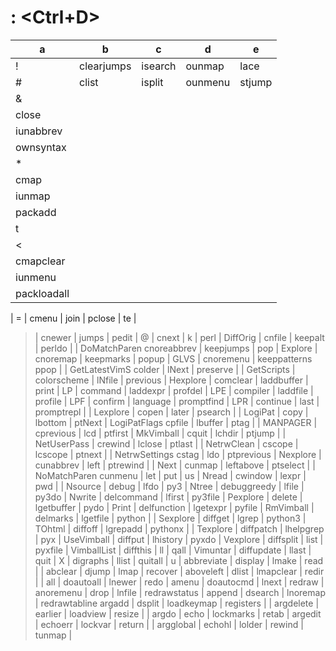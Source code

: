 # : <Ctrl+D>
a | b | c | d | e
-- | -- | -- | -- | --
! | clearjumps | isearch | ounmap | lace 
\# | clist | isplit | ounmenu | stjump
& |
close |
iunabbrev |
ownsyntax |
* |
cmap |
 iunmap |
 packadd |
t |
< |
cmapclear |
iunmenu |
packloadall |
|
= |
cmenu |
join |
 pclose |
te |
> |
cnewer |
 jumps |
pedit |
@ |
cnext |
k |
perl |
DiffOrig |
 cnfile |
 keepalt |
perldo |
|
DoMatchParen
 cnoreabbrev |
keepjumps |
pop |
Explore |
cnoremap |
 keepmarks |
popup |
GLVS |
 cnoremenu |
keeppatterns
 ppop |
 |
GetLatestVimS
colder |
 lNext |
preserve |
 |
GetScripts |
 colorscheme |
lNfile |
 previous |
Hexplore |
 comclear |
 laddbuffer |
 print |
LP |
 command |
laddexpr |
 profdel |
LPE |
compiler |
 laddfile |
 profile |
LPF |
confirm |
language |
 promptfind |
LPR |
continue |
 last |
 promptrepl |
|
Lexplore |
 copen |
later |
psearch |
|
LogiPat |
copy |
 lbottom |
ptNext |
LogiPatFlags
 cpfile |
 lbuffer |
ptag |
|
MANPAGER |
 cprevious |
lcd |
ptfirst |
MkVimball |
cquit |
lchdir |
 ptjump |
 |
NetUserPass |
crewind |
lclose |
 ptlast |
|
NetrwClean |
 cscope |
 lcscope |
ptnext |
|
NetrwSettings
cstag |
ldo |
ptprevious |
Nexplore |
 cunabbrev |
left |
 ptrewind |
|
Next |
 cunmap |
 leftabove |
ptselect |
|
NoMatchParen
 cunmenu |
let |
put |
us |
Nread |
cwindow |
lexpr |
pwd |
 |
Nsource |
debug |
lfdo |
 py3 |
Ntree |
debuggreedy |
lfile |
py3do |
Nwrite |
 delcommand |
 lfirst |
 py3file |
Pexplore |
 delete |
 lgetbuffer |
 pydo |
Print |
delfunction |
lgetexpr |
 pyfile |
RmVimball |
delmarks |
 lgetfile |
 python |
|
Sexplore |
 diffget |
lgrep |
python3 |
TOhtml |
 diffoff |
lgrepadd |
 pythonx |
|
Texplore |
 diffpatch |
lhelpgrep |
pyx |
UseVimball |
 diffput |
lhistory |
 pyxdo |
Vexplore |
 diffsplit |
list |
 pyxfile |
VimballList |
diffthis |
 ll |
 qall |
Vimuntar |
 diffupdate |
 llast |
quit |
X |
digraphs |
 llist |
quitall |
u |
abbreviate |
 display |
lmake |
read |
 |
abclear |
djump |
lmap |
 recover |
aboveleft |
dlist |
lmapclear |
redir |
 |
all |
doautoall |
lnewer |
 redo |
amenu |
doautocmd |
lnext |
redraw |
anoremenu |
drop |
 lnfile |
 redrawstatus
 |
append |
 dsearch |
lnoremap |
 redrawtabline
argadd |
 dsplit |
 loadkeymap |
 registers |
 |
argdelete |
earlier |
loadview |
 resize |
|
argdo |
echo |
 lockmarks |
retab |
argedit |
echoerr |
lockvar |
return |
|
argglobal |
echohl |
 lolder |
 rewind |
 tunmap |